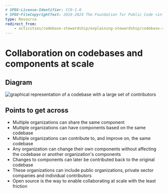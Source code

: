 ```yaml
---
# SPDX-License-Identifier: CC0-1.0
# SPDX-FileCopyrightText: 2019-2024 The Foundation for Public Code <info@publiccode.net>
type: Resource
redirect_from:
    - activities/codebase-stewardship/explaining-stewardship/codebase-scale
---
```


# Collaboration on codebases and components at scale

## Diagram

![graphical representation of a codebase with a large set of contributors](codebases-scale.svg)

## Points to get across

* Multiple organizations can share the same component
* Multiple organizations can have components based on the same codebase
* Multiple organizations can contribute to, and improve on, the same codebase
* Any organization can change their own components without affecting the codebase or another organization's components
* Changes to components can later be contributed back to the original codebase
* These organizations can include public organizations, private sector companies and individual contributors
* Open source is the way to enable collaborating at scale with the least friction
